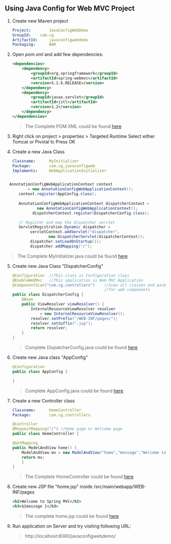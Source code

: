 ## Using Java Config for Web MVC Project

1.  Create new Maven project
    
	```yaml
  	Project:       	JavaConfigWebDemo
  	GroupId:	com.cg
    ArtifactId:     javaconfigwebdemo
    Packaging:      WAR
	```

2.  Open _pom.xml_ and add few dependencies:

	```xml
  	<dependencies>
  		<dependency>
  			<groupId>org.springframework</groupId>
  			<artifactId>spring-webmvc</artifactId>
  			<version>5.1.6.RELEASE</version>
  		</dependency>
  		<dependency>
  			<groupId>javax.servlet</groupId>
  			<artifactId>jstl</artifactId>
  			<version>1.2</version>
  		</dependency>
  	</dependencies>
	```

	> The Complete POM.XML could be found [here](javaconfigwebdemo/pom.xml)


3.  Right click on project > properties > Targeted Runtime
        Select either Tomcat or Pivotal tc Press OK

4.  Create a new Java Class

	```yaml
	Classname:  	MyInitializer
	Package:    	com.cg.javaconfigweb
	Implements: 	WebApplicationInitializer
	```

  ```java

    AnnotationConfigWebApplicationContext context
			= new AnnotationConfigWebApplicationContext();
		context.register(AppConfig.class);
		
		AnnotationConfigWebApplicationContext dispatcherContext =
		        new AnnotationConfigWebApplicationContext();
		      dispatcherContext.register(DispatcherConfig.class);

		// Register and map the dispatcher servlet
		ServletRegistration.Dynamic dispatcher =
		     servletContext.addServlet("dispatcher", 
		    		 new DispatcherServlet(dispatcherContext));
		     dispatcher.setLoadOnStartup(1);
		     dispatcher.addMapping("/");
  ```
	
> The Complete MyInitializer.java could be found [here](javaconfigwebdemo/src/main/java/com/cg/javaconfigweb/MyInitializer.java)

5.	Create new Java Class "DispatcherConfig"

	```java
	@Configuration	//This class is Configuration class
	@EnableWebMvc	//This application is Web MVC Application
	@ComponentScan("com.cg.controllers")	//Scan all classes and packages
											//for web components 
	public class DispatcherConfig {
		@Bean
		public ViewResolver viewResolver() {
			InternalResourceViewResolver resolver 
				= new InternalResourceViewResolver();
			resolver.setPrefix("/WEB-INF/pages/");
			resolver.setSuffix(".jsp");
			return resolver;
		}
	}
	```
	> Complete DispatcherConfig.java could be found [here](javaconfigwebdemo/src/main/java/com/cg/javaconfigweb/DispatcherConfig.java)

6.	Create new Java class "AppConfig"

	```java
	@Configuration
	public class AppConfig {

	}
	```
	> Complete AppConfig.java could be found [here](javaconfigwebdemo/src/main/java/com/cg/javaconfigweb/DispatcherConfig.java)

7.	Create a new Controller class	

	```yaml
	Classname:		HomeController
	Package:		com.cg.controllers	
	```

	```java
	@Controller
	@RequestMapping("/") //Home page or Welcome page
	public class HomeController {

	@GetMapping
	public ModelAndView home() {
		ModelAndView mv = new ModelAndView("home","message","Welcome to Spring MVC");
		return mv;
		}
	}	
	```	
	> The Complete HomeController could be found [here](javaconfigwebdemo/src/main/java/com/cg/controllers/HomeController.java)

8.	Create new JSP file "home.jsp" inside /src/main/webapp/WEB-INF/pages 

	```xml	
	<h2>Welcome to Spring MVC</h2>
	<h3>${message }</h3>
	```
	> The complete home.jsp could be found [here](javaconfigwebdemo/src/main/webapp/WEB-INF/pages/home.jsp)

9.	Run application on Server and try visiting following URL:
	>	http://localhost:8080/javaconfigwebdemo/